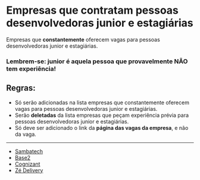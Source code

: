 # Empresas que contratam pessoas desenvolvedoras junior e estagiárias

Empresas que **constantemente** oferecem vagas para pessoas desenvolvedoras junior e estagiárias.

### Lembrem-se: junior é aquela pessoa que provavelmente NÃO tem experiência!

## Regras:
- Só serão adicionadas na lista empresas que constantemente oferecem vagas para pessoas desenvolvedoras junior e estagiárias.
- Serão **deletadas** da lista empresas que peçam experiência prévia para pessoas desenvolvedoras junior e estagiárias.
- Só deve ser adicionado o link da **página das vagas da empresa**, e não da vaga.

---

- [Sambatech](https://jobs.kenoby.com/sambatech-carreiras/)
- [Base2](https://jobs.solides.com/base2)
- [Cognizant](https://careers.cognizant.com/br/pt)
- [Zé Delivery](https://zedelivery.gupy.io/)
